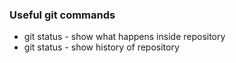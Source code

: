 ### Useful git commands
- git status - show what happens inside repository
- git status - show history of repository
